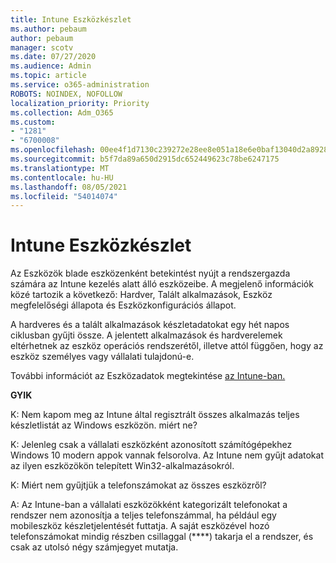 ```yaml
---
title: Intune Eszközkészlet
ms.author: pebaum
author: pebaum
manager: scotv
ms.date: 07/27/2020
ms.audience: Admin
ms.topic: article
ms.service: o365-administration
ROBOTS: NOINDEX, NOFOLLOW
localization_priority: Priority
ms.collection: Adm_O365
ms.custom:
- "1281"
- "6700008"
ms.openlocfilehash: 00ee4f1d7130c239272e28ee8e051a18e6e0baf13040d2a892866be5900adfaf
ms.sourcegitcommit: b5f7da89a650d2915dc652449623c78be6247175
ms.translationtype: MT
ms.contentlocale: hu-HU
ms.lasthandoff: 08/05/2021
ms.locfileid: "54014074"
---
```

# <a name="intune-device-inventory"></a>Intune Eszközkészlet

Az Eszközök blade eszközenként betekintést nyújt a rendszergazda számára az Intune kezelés alatt álló eszközeibe. A megjelenő információk közé tartozik a következő: Hardver, Talált alkalmazások, Eszköz megfelelőségi állapota és Eszközkonfigurációs állapot.

A hardveres és a talált alkalmazások készletadatokat egy hét napos ciklusban gyűjti össze. A jelentett alkalmazások és hardverelemek eltérhetnek az eszköz operációs rendszerétől, illetve attól függően, hogy az eszköz személyes vagy vállalati tulajdonú-e.

További információt az Eszközadatok megtekintése [az Intune-ban.](https://docs.microsoft.com/intune/device-inventory)

**GYIK**

K: Nem kapom meg az Intune által regisztrált összes alkalmazás teljes készletlistát az Windows eszközön. miért ne?

K: Jelenleg csak a vállalati eszközként azonosított számítógépekhez Windows 10 modern appok vannak felsorolva. Az Intune nem gyűjt adatokat az ilyen eszközökön telepített Win32-alkalmazásokról.

K: Miért nem gyűjtjük a telefonszámokat az összes eszközről?

A: Az Intune-ban a vállalati eszközökként kategorizált telefonokat a rendszer nem azonosítja a teljes telefonszámmal, ha például egy mobileszköz készletjelentését futtatja. A saját eszközével hozó telefonszámokat mindig részben csillaggal (****) takarja el a rendszer, és csak az utolsó négy számjegyet mutatja.